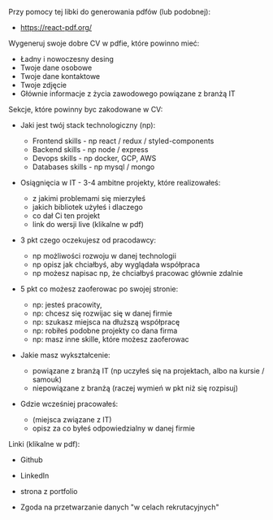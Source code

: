 Przy pomocy tej libki do generowania pdfów (lub podobnej):
- https://react-pdf.org/

Wygeneruj swoje dobre CV w pdfie, które powinno mieć:
- Ładny i nowoczesny desing
- Twoje dane osobowe
- Twoje dane kontaktowe
- Twoje zdjęcie
- Głównie informacje z życia zawodowego powiązane z branżą IT

Sekcje, które powinny byc zakodowane w CV:

- Jaki jest twój stack technologiczny (np):
  - Frontend skills - np react / redux / styled-components
  - Backend skills - np node / express
  - Devops skills - np docker, GCP, AWS
  - Databases skills - np mysql / mongo

- Osiągnięcia w IT - 3-4 ambitne projekty, które realizowałeś:
  - z jakimi problemami się mierzyłeś
  - jakich bibliotek użyłeś i dlaczego
  - co dał Ci ten projekt
  - link do wersji live (klikalne w pdf)

- 3 pkt czego oczekujesz od pracodawcy:
  - np możliwości rozwoju w danej technologii
  - np opisz jak chciałbyś, aby wyglądała współpraca
  - np możesz napisac np, że chciałbyś pracowac głównie zdalnie

- 5 pkt co możesz zaoferowac po swojej stronie:
  - np: jesteś pracowity, 
  - np: chcesz się rozwijac się w danej firmie
  - np: szukasz miejsca na dłuższą współpracę
  - np: robiłeś podobne projekty co dana firma
  - np: masz inne skille, które możesz zaoferowac 

- Jakie masz wykształcenie:
  - powiązane z branżą IT (np uczyłeś się na projektach, albo na kursie / samouk)
  - niepowiązane z branżą (raczej wymień w pkt niż się rozpisuj)

- Gdzie wcześniej pracowałeś:
  - (miejsca związane z IT)
  - opisz za co byłeś odpowiedzialny w danej firmie

Linki (klikalne w pdf):
- Github
- LinkedIn
- strona z portfolio

- Zgoda na przetwarzanie danych "w celach rekrutacyjnych"

